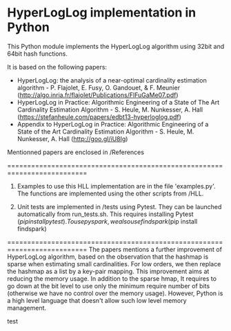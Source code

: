 # HyperLogLog implementation in Python

This Python module implements the HyperLogLog algorithm using 32bit and 64bit hash functions.

It is based on the following papers:
- HyperLogLog: the analysis of a near-optimal cardinality estimation algorithm - P. Flajolet, E. Fusy, O. Gandouet, & 
 F. Meunier (http://algo.inria.fr/flajolet/Publications/FlFuGaMe07.pdf)
- HyperLogLog in Practice: Algorithmic Engineering of a State of The Art Cardinality Estimation Algorithm - S. Heule,
 M. Nunkesser, A. Hall (https://stefanheule.com/papers/edbt13-hyperloglog.pdf)
- Appendix to HyperLogLog in Practice: Algorithmic Engineering of a State of the Art Cardinality Estimation Algorithm -
 S. Heule, M. Nunkesser, A. Hall (http://goo.gl/iU8Ig)

 Mentionned papers are enclosed in /References

==========================================================================
1. Examples to use this HLL implementation are in the file 'examples.py'. The functions are implemented using the other scripts from /HLL.

2. Unit tests are implemented in /tests using Pytest. They can be launched automatically from run_tests.sh.
This requires installing Pytest ($pip install pytest). To use pyspark, we also use findspark ($pip install findspark)

==========================================================================
The papers mentions a further improvement of HyperLogLog algorithm, based on the observation that the hashmap is sparse when estimating small cardinalities. For low orders, we then replace the hashmap as a list by a key-pair mapping. This improvement aims at reducing the memory usage. In addition to the sparse hmap, It requires to go down at the bit level to use only the minimum require number of bits (otherwise we have no control over the memory usage). However,  Python is a high level language that doesn't allow such low level memory management.

test
